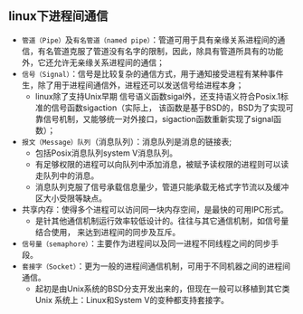 ## linux下进程间通信    

+ `管道（Pipe）`及`有名管道（named pipe）`：管道可用于具有亲缘关系进程间的通信，有名管道克服了管道没有名字的限制，因此，除具有管道所具有的功能外，它还允许无亲缘关系进程间的通信；    
+ `信号（Signal）`：信号是比较复杂的通信方式，用于通知接受进程有某种事件生，除了用于进程间通信外，进程还可以发送信号给进程本身；
  + linux除了支持Unix早期 信号语义函数sigal外，还支持语义符合Posix.1标准的信号函数sigaction（实际上， 该函数是基于BSD的，BSD为了实现可靠信号机制，又能够统一对外接口，sigaction函数重新实现了signal函数）；    
+ `报文（Message）队列`（消息队列）：消息队列是消息的链接表;
  + 包括Posix消息队列system V消息队列。
  + 有足够权限的进程可以向队列中添加消息，被赋予读权限的进程则可以读走队列中的消息。
  + 消息队列克服了信号承载信息量少，管道只能承载无格式字节流以及缓冲区大小受限等缺点。
+ 共享内存：使得多个进程可以访问同一块内存空间，是最快的可用IPC形式。
  + 是针其他通信机制运行效率较低设计的。往往与其它通信机制，如信号量结合使用， 来达到进程间的同步及互斥。   
+ `信号量（semaphore）`：主要作为进程间以及同一进程不同线程之间的同步手段。             
+ `套接字（Socket）`：更为一般的进程间通信机制，可用于不同机器之间的进程间通信。
  + 起初是由Unix系统的BSD分支开发出来的，但现在一般可以移植到其它类Unix 系统上：Linux和System V的变种都支持套接字。